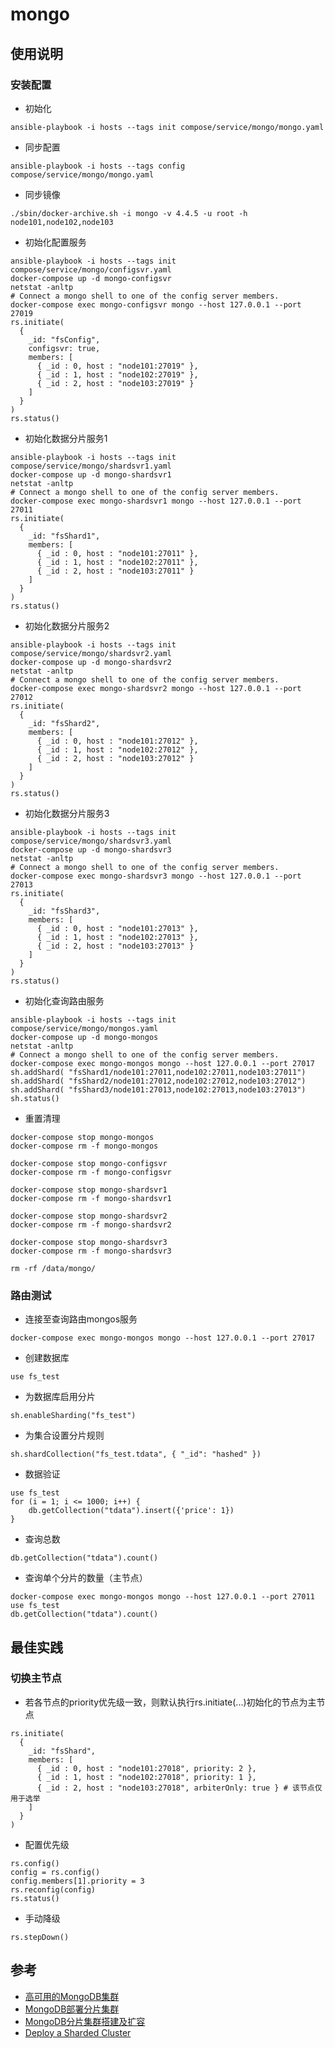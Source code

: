 # mongo

## 使用说明

### 安装配置

- 初始化
```
ansible-playbook -i hosts --tags init compose/service/mongo/mongo.yaml
```
- 同步配置
```
ansible-playbook -i hosts --tags config compose/service/mongo/mongo.yaml
```
- 同步镜像
```
./sbin/docker-archive.sh -i mongo -v 4.4.5 -u root -h node101,node102,node103
```

- 初始化配置服务
```
ansible-playbook -i hosts --tags init compose/service/mongo/configsvr.yaml
docker-compose up -d mongo-configsvr
netstat -anltp
# Connect a mongo shell to one of the config server members.
docker-compose exec mongo-configsvr mongo --host 127.0.0.1 --port 27019
rs.initiate(
  {
    _id: "fsConfig",
    configsvr: true,
    members: [
      { _id : 0, host : "node101:27019" },
      { _id : 1, host : "node102:27019" },
      { _id : 2, host : "node103:27019" }
    ]
  }
)
rs.status()
```

- 初始化数据分片服务1
```
ansible-playbook -i hosts --tags init compose/service/mongo/shardsvr1.yaml
docker-compose up -d mongo-shardsvr1
netstat -anltp
# Connect a mongo shell to one of the config server members.
docker-compose exec mongo-shardsvr1 mongo --host 127.0.0.1 --port 27011
rs.initiate(
  {
    _id: "fsShard1",
    members: [
      { _id : 0, host : "node101:27011" },
      { _id : 1, host : "node102:27011" },
      { _id : 2, host : "node103:27011" }
    ]
  }
)
rs.status()
```

- 初始化数据分片服务2
```
ansible-playbook -i hosts --tags init compose/service/mongo/shardsvr2.yaml
docker-compose up -d mongo-shardsvr2
netstat -anltp
# Connect a mongo shell to one of the config server members.
docker-compose exec mongo-shardsvr2 mongo --host 127.0.0.1 --port 27012
rs.initiate(
  {
    _id: "fsShard2",
    members: [
      { _id : 0, host : "node101:27012" },
      { _id : 1, host : "node102:27012" },
      { _id : 2, host : "node103:27012" }
    ]
  }
)
rs.status()
```

- 初始化数据分片服务3
```
ansible-playbook -i hosts --tags init compose/service/mongo/shardsvr3.yaml
docker-compose up -d mongo-shardsvr3
netstat -anltp
# Connect a mongo shell to one of the config server members.
docker-compose exec mongo-shardsvr3 mongo --host 127.0.0.1 --port 27013
rs.initiate(
  {
    _id: "fsShard3",
    members: [
      { _id : 0, host : "node101:27013" },
      { _id : 1, host : "node102:27013" },
      { _id : 2, host : "node103:27013" }
    ]
  }
)
rs.status()
```

- 初始化查询路由服务
```
ansible-playbook -i hosts --tags init compose/service/mongo/mongos.yaml
docker-compose up -d mongo-mongos
netstat -anltp
# Connect a mongo shell to one of the config server members.
docker-compose exec mongo-mongos mongo --host 127.0.0.1 --port 27017
sh.addShard( "fsShard1/node101:27011,node102:27011,node103:27011")
sh.addShard( "fsShard2/node101:27012,node102:27012,node103:27012")
sh.addShard( "fsShard3/node101:27013,node102:27013,node103:27013")
sh.status()
```

- 重置清理
```
docker-compose stop mongo-mongos
docker-compose rm -f mongo-mongos

docker-compose stop mongo-configsvr
docker-compose rm -f mongo-configsvr

docker-compose stop mongo-shardsvr1
docker-compose rm -f mongo-shardsvr1

docker-compose stop mongo-shardsvr2
docker-compose rm -f mongo-shardsvr2

docker-compose stop mongo-shardsvr3
docker-compose rm -f mongo-shardsvr3

rm -rf /data/mongo/
```

### 路由测试

- 连接至查询路由mongos服务
```
docker-compose exec mongo-mongos mongo --host 127.0.0.1 --port 27017
```
- 创建数据库
```
use fs_test
```
- 为数据库启用分片
```
sh.enableSharding("fs_test")
```
- 为集合设置分片规则
```
sh.shardCollection("fs_test.tdata", { "_id": "hashed" })
```
- 数据验证
```
use fs_test
for (i = 1; i <= 1000; i++) {
    db.getCollection("tdata").insert({'price': 1})
}
```
- 查询总数
```
db.getCollection("tdata").count()
```
- 查询单个分片的数量（主节点）
```
docker-compose exec mongo-mongos mongo --host 127.0.0.1 --port 27011
use fs_test
db.getCollection("tdata").count()
```


## 最佳实践

### 切换主节点

- 若各节点的priority优先级一致，则默认执行rs.initiate(...)初始化的节点为主节点
```
rs.initiate(
  {
    _id: "fsShard",
    members: [
      { _id : 0, host : "node101:27018", priority: 2 },
      { _id : 1, host : "node102:27018", priority: 1 },
      { _id : 2, host : "node103:27018", arbiterOnly: true } # 该节点仅用于选举
    ]
  }
)
```
- 配置优先级
```
rs.config()
config = rs.config()
config.members[1].priority = 3
rs.reconfig(config)
rs.status()
```
- 手动降级
```
rs.stepDown()
```


## 参考

- [高可用的MongoDB集群](https://www.jianshu.com/p/2825a66d6aed)
- [MongoDB部署分片集群](https://blog.csdn.net/networken/article/details/115409367)
- [MongoDB分片集群搭建及扩容](https://blog.csdn.net/GongMeiyan/article/details/106030112)
- [Deploy a Sharded Cluster](https://www.mongodb.com/docs/v4.4/tutorial/deploy-shard-cluster/)
